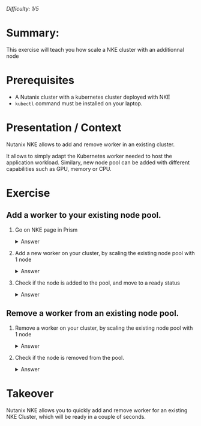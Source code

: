 _Difficulty: 1/5_

# Summary:

This exercise will teach you how scale a NKE cluster with an additionnal node

# Prerequisites

- A Nutanix cluster with a kubernetes cluster deployed with NKE
- `kubectl` command must be installed on your laptop.

# Presentation / Context

Nutanix NKE allows to add and remove worker in an existing cluster.

It allows to simply adapt the Kubernetes worker needed to host the application workload. Similary, new node pool can be added with different capabilities such as GPU, memory or CPU.

# Exercise

## Add a worker to your existing node pool.

1. Go on NKE page in Prism
   <details>
   <summary>Answer</summary>

   > 1. Connect on Prism with you account
   > 1. In the main menu, select `Kubernetes Management` > <br>![Image 1](images/1.png?raw=true)

1. Add a new worker on your cluster, by scaling the existing node pool with 1 node
   <details>
   <summary>Answer</summary>

   > 1. Click on your cluster
   > 1. Click on Node Polls / Worker<br>![Image 2](images/2.png?raw=true)
   > 1. Select the node pool / Action / Resize <br>![Image 3](images/3.png?raw=true)
   > 1. Specify the total number of nodes you want in your node pool / Click resize <br>![Image 4](images/4.png?raw=true)

1. Check if the node is added to the pool, and move to a ready status
   <details>
   <summary>Answer</summary>

   > 1. Use kubectl command tool to get the node list. We'll use the -w option to watch it continously and see the transition<br>
     `kubectl get nodes -w`

## Remove a worker from an existing node pool.

1. Remove a worker on your cluster, by scaling the existing node pool with 1 node
   <details>
   <summary>Answer</summary>

   > 1. Click on your cluster
   > 1. Click on Node Polls / Worker<br>![Image 2](images/2.png?raw=true)
   > 1. Select the node pool / Action / Resize <br>![Image 3](images/3.png?raw=true) <br>
     An other option would be to click on the delete button in front of a worker, which will downsize the pool size of 1 by removing it.
   > 1. Specify the total number of nodes you want in your node pool / Click resize <br>![Image 4](images/4.png?raw=true)

1. Check if the node is removed from the pool.
   <details>
   <summary>Answer</summary>

   > 1. Use kubectl command tool to get the node list. We'll use the -w option to watch it continously and see the transition<br>
     `kubectl get nodes -w`

# Takeover

Nutanix NKE allows you to quickly add and remove worker for an existing NKE Cluster, which will be ready in a couple of seconds.
